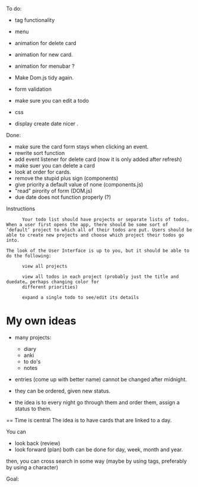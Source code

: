 To do:

- tag functionality

- menu

- animation for delete card
- animation for new card.
- animation for menubar ?
- Make Dom.js tidy again.
- form validation

- make sure you can edit a todo

- css
- display create date nicer .

Done:

- make sure the card form stays when clicking an event.
- rewrite sort function
- add event listener for delete card (now it is only added after refresh)
- make suer you can delete a card
- look at order for cards.
- remove the stupid plus sign (components)
- give priority a default value of none (components.js)
- "read" pirority of form (DOM.js)
- due date does not function properly (?)

Instructions

          Your todo list should have projects or separate lists of todos. When a user first opens the app, there should be some sort of ‘default’ project to which all of their todos are put. Users should be able to create new projects and choose which project their todos go into.

    The look of the User Interface is up to you, but it should be able to do the following:

          view all projects

          view all todos in each project (probably just the title and duedate… perhaps changing color for
          different priorities)

          expand a single todo to see/edit its details

# My own ideas

- many projects:

  - diary
  - anki
  - to do's
  - notes

- entries (come up with better name) cannot be changed after midnight.
- they can be ordered, given new status.
- the idea is to every night go through them and order them, assign a status to them.

==
Time is central
The idea is to have cards that are linked to a day.

You can

- look back (review)
- look forward (plan)
  both can be done for day, week, month and year.

then, you can cross search in some way (maybe by using tags, preferably by using a character)

Goal:
